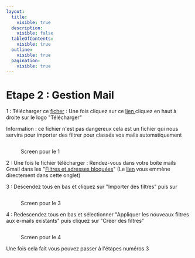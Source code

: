 ```yaml
---
layout:
  title:
    visible: true
  description:
    visible: false
  tableOfContents:
    visible: true
  outline:
    visible: true
  pagination:
    visible: true
---
```


# Etape 2 : Gestion Mail

1 : Télécharger ce [ficher](https://drive.google.com/file/d/1w8fghnp3KqtIbJ15m12EU8xyfEIHE2ER/view?usp=sharing) : Une fois cliquez sur ce [lien ](https://drive.google.com/file/d/1w8fghnp3KqtIbJ15m12EU8xyfEIHE2ER/view?usp=sharing)cliquez en haut à droite sur le logo "Télécharger"

Information : ce fichier n'est pas dangereux cela est un fichier qui nous servira pour importer des filtrer pour classés vos mails automatiquement

<figure><img src="../.gitbook/assets/Capture d&#x27;écran 2024-02-12 103730.png" alt=""><figcaption><p>Screen pour le 1</p></figcaption></figure>

2 : Une fois le fichier télécharger : Rendez-vous dans votre boîte mails Gmail dans les "[Filtres et adresses bloquées](https://mail.google.com/mail/u/0/#settings/filters)" (Le [lien](https://mail.google.com/mail/u/0/#settings/filters) vous emmène directement dans cette onglet)

3 : Descendez tous en bas et cliquez sur "Importer des filtres" puis sur

<figure><img src="../.gitbook/assets/Capture d&#x27;écran 2024-02-12 105046.png" alt=""><figcaption><p>Screen pour le 3</p></figcaption></figure>

4 : Redescendez tous en bas et sélectionner "Appliquer les nouveaux filtres aux e-mails existants" puis cliquez sur "Créer des filtres"

<figure><img src="../.gitbook/assets/Capture d&#x27;écran 2024-02-12 105401.png" alt=""><figcaption><p>Screen pour le 4</p></figcaption></figure>

Une fois cela fait vous pouvez passer à l'étapes numéros 3
